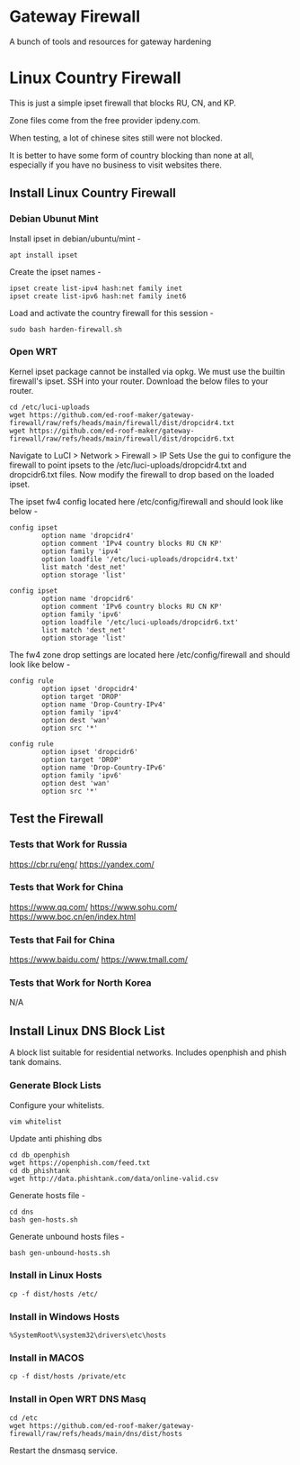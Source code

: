 # Gateway Firewall
A bunch of tools and resources for gateway hardening


# Linux Country Firewall
This is just a simple ipset firewall that blocks RU, CN, and KP.

Zone files come from the free provider ipdeny.com.

When testing, a lot of chinese sites still were not blocked.

It is better to have some form of country blocking than none at all, especially if you have no business to visit websites there.

## Install Linux Country Firewall
### Debian Ubunut Mint
Install ipset in debian/ubuntu/mint -
```
apt install ipset
```
Create the ipset names -
```
ipset create list-ipv4 hash:net family inet
ipset create list-ipv6 hash:net family inet6
```
Load and activate the country firewall for this session -
```
sudo bash harden-firewall.sh
```
### Open WRT
Kernel ipset package cannot be installed via opkg.
We must use the builtin firewall's ipset.
SSH into your router.
Download the below files to your router.
```
cd /etc/luci-uploads
wget https://github.com/ed-roof-maker/gateway-firewall/raw/refs/heads/main/firewall/dist/dropcidr4.txt
wget https://github.com/ed-roof-maker/gateway-firewall/raw/refs/heads/main/firewall/dist/dropcidr6.txt
```
Navigate to LuCI > Network > Firewall > IP Sets
Use the gui to configure the firewall to point ipsets to the /etc/luci-uploads/dropcidr4.txt and dropcidr6.txt files.
Now modify the firewall to drop based on the loaded ipset.

The ipset fw4 config located here /etc/config/firewall and should look like below -
```
config ipset                                             
        option name 'dropcidr4'                          
        option comment 'IPv4 country blocks RU CN KP'    
        option family 'ipv4'                             
        option loadfile '/etc/luci-uploads/dropcidr4.txt'
        list match 'dest_net'                            
        option storage 'list'                            
                                                         
config ipset                                             
        option name 'dropcidr6'                          
        option comment 'IPv6 country blocks RU CN KP'    
        option family 'ipv6'                             
        option loadfile '/etc/luci-uploads/dropcidr6.txt'
        list match 'dest_net'                            
        option storage 'list' 
```

The fw4 zone drop settings are located here /etc/config/firewall and should look like below -
```
config rule                                              
        option ipset 'dropcidr4'                         
        option target 'DROP'                             
        option name 'Drop-Country-IPv4'                  
        option family 'ipv4'                             
        option dest 'wan'                                
        option src '*'                                   
                                                         
config rule                                              
        option ipset 'dropcidr6'                         
        option target 'DROP'                             
        option name 'Drop-Country-IPv6'                  
        option family 'ipv6'                             
        option dest 'wan'                                
        option src '*'                                   
```
## Test the Firewall
### Tests that Work for Russia
https://cbr.ru/eng/
https://yandex.com/
### Tests that Work for China
https://www.qq.com/
https://www.sohu.com/
https://www.boc.cn/en/index.html
### Tests that Fail for China
https://www.baidu.com/
https://www.tmall.com/
### Tests that Work for North Korea
N/A

## Install Linux DNS Block List
A block list suitable for residential networks.
Includes openphish and phish tank domains.
### Generate Block Lists
Configure your whitelists.
```
vim whitelist
```

Update anti phishing dbs
```
cd db_openphish
wget https://openphish.com/feed.txt
cd db_phishtank
wget http://data.phishtank.com/data/online-valid.csv
```

Generate hosts file -
```
cd dns
bash gen-hosts.sh
```

Generate unbound hosts files -
```
bash gen-unbound-hosts.sh
```
### Install in Linux Hosts
```
cp -f dist/hosts /etc/
```
### Install in Windows Hosts
```
%SystemRoot%\system32\drivers\etc\hosts
```

### Install in MACOS
```
cp -f dist/hosts /private/etc
```

### Install in Open WRT DNS Masq
```
cd /etc
wget https://github.com/ed-roof-maker/gateway-firewall/raw/refs/heads/main/dns/dist/hosts
```

Restart the dnsmasq service.


